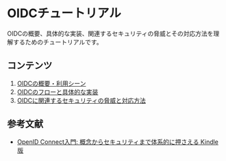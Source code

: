 # OIDCチュートリアル
OIDCの概要、具体的な実装、関連するセキュリティの脅威とその対応方法を理解するためのチュートリアルです。

## コンテンツ
1. [OIDCの概要・利用シーン](./doc/oidc_overview.md)
2. [OIDCのフローと具体的な実装](./doc/major_flow_and_example_impl.md)
3. [OIDCに関連するセキュリティの脅威と対応方法]()

## 参考文献
- [OpenID Connect入門: 概念からセキュリティまで体系的に押さえる Kindle版](https://amzn.asia/d/3yIRDiC)